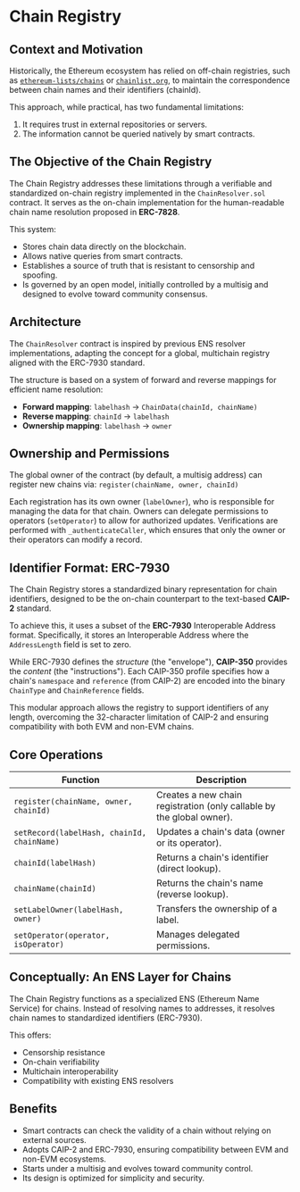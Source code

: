 # Chain Registry

## Context and Motivation

Historically, the Ethereum ecosystem has relied on off-chain registries, such as [`ethereum-lists/chains`](https://github.com/ethereum-lists/chains) or [`chainlist.org`](https://chainlist.org), to maintain the correspondence between chain names and their identifiers (chainId).

This approach, while practical, has two fundamental limitations:
1.  It requires trust in external repositories or servers.
2.  The information cannot be queried natively by smart contracts.

## The Objective of the Chain Registry

The Chain Registry addresses these limitations through a verifiable and standardized on-chain registry implemented in the `ChainResolver.sol` contract. It serves as the on-chain implementation for the human-readable chain name resolution proposed in **ERC-7828**.

This system:
-   Stores chain data directly on the blockchain.
-   Allows native queries from smart contracts.
-   Establishes a source of truth that is resistant to censorship and spoofing.
-   Is governed by an open model, initially controlled by a multisig and designed to evolve toward community consensus.

## Architecture

The `ChainResolver` contract is inspired by previous ENS resolver implementations, adapting the concept for a global, multichain registry aligned with the ERC-7930 standard.

The structure is based on a system of forward and reverse mappings for efficient name resolution:
-   **Forward mapping**: `labelhash` → `ChainData(chainId, chainName)`
-   **Reverse mapping**: `chainId` → `labelhash`
-   **Ownership mapping**: `labelhash` → `owner`

## Ownership and Permissions

The global owner of the contract (by default, a multisig address) can register new chains via:
`register(chainName, owner, chainId)`

Each registration has its own owner (`labelOwner`), who is responsible for managing the data for that chain. Owners can delegate permissions to operators (`setOperator`) to allow for authorized updates. Verifications are performed with `_authenticateCaller`, which ensures that only the owner or their operators can modify a record.

## Identifier Format: ERC-7930

The Chain Registry stores a standardized binary representation for chain identifiers, designed to be the on-chain counterpart to the text-based **CAIP-2** standard.

To achieve this, it uses a subset of the **ERC-7930** Interoperable Address format. Specifically, it stores an Interoperable Address where the `AddressLength` field is set to zero.

While ERC-7930 defines the *structure* (the "envelope"), **CAIP-350** provides the *content* (the "instructions"). Each CAIP-350 profile specifies how a chain's `namespace` and `reference` (from CAIP-2) are encoded into the binary `ChainType` and `ChainReference` fields.

This modular approach allows the registry to support identifiers of any length, overcoming the 32-character limitation of CAIP-2 and ensuring compatibility with both EVM and non-EVM chains.

## Core Operations

| Function                             | Description                                            |
| ------------------------------------ | ------------------------------------------------------ |
| `register(chainName, owner, chainId)` | Creates a new chain registration (only callable by the global owner). |
| `setRecord(labelHash, chainId, chainName)` | Updates a chain's data (owner or its operator).       |
| `chainId(labelHash)`                 | Returns a chain's identifier (direct lookup).          |
| `chainName(chainId)`                 | Returns the chain's name (reverse lookup).             |
| `setLabelOwner(labelHash, owner)`    | Transfers the ownership of a label.                    |
| `setOperator(operator, isOperator)`  | Manages delegated permissions.                         |

## Conceptually: An ENS Layer for Chains

The Chain Registry functions as a specialized ENS (Ethereum Name Service) for chains. Instead of resolving names to addresses, it resolves chain names to standardized identifiers (ERC-7930).

This offers:
-   Censorship resistance
-   On-chain verifiability
-   Multichain interoperability
-   Compatibility with existing ENS resolvers

## Benefits

-   Smart contracts can check the validity of a chain without relying on external sources.
-   Adopts CAIP-2 and ERC-7930, ensuring compatibility between EVM and non-EVM ecosystems.
-   Starts under a multisig and evolves toward community control.
-   Its design is optimized for simplicity and security.


